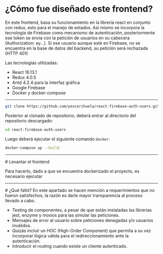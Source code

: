 # ¿Cómo fue diseñado este frontend?

En este frontend, basa su funcionamiento en la librería react en conjunto con redux, esto para el manejo de estados. Así mismo se incorpora la tecnología de Firebase como mecanismo de autenticación, posteriormente ese token se envía con la petición de usuarios en su cabecera (Authorization: ey...). Si ese usuario aunque esté en Firebase, no se encuentra en la base de datos del backend, su petición será rechazada (HTTP 401)

Las tecnologías utilizadas:

- React 16.13.1
- Redux 4.0.5
- Antd 4.2.4 para la interfaz gráfica
- Google Firebase
- Docker y docker-compose

---

```bash
git clone https://github.com/yescorihuela/react-firebase-auth-users.git
```

Posterior al clonado de repositorio, deberá entrar al directorio del repositorio descargado:

```bash
cd react-firebase-auth-users
```

Luego deberá ejecutar el siguiente comando `docker`:

```bash
docker-compose up --build
```

---

# Levantar el frontend

Para hacerlo, dado a que se encuentra dockerizado el proyecto, es necesario ejecutar 

___

# ¿Qué faltó?
En este apartado se hacen mención a requerimientos que no fueron satisfechos, la razón es darle mayor transparencia al proceso llevado a cabo.

- Testing de componentes, a pesar de que están instaladas las librerías jest, enzyme y moxios para las simular las peticiones.
- Mensajes de error al usuario sobre peticiones denegadas y/o usuarios inválidos.
- Quizás incluir un HOC (High-Order Component) que permita a su vez incorporar lógica válida para el redireccionamiento ante la autenticación.
- Introducir el routing cuando existe un cliente autenticado.
